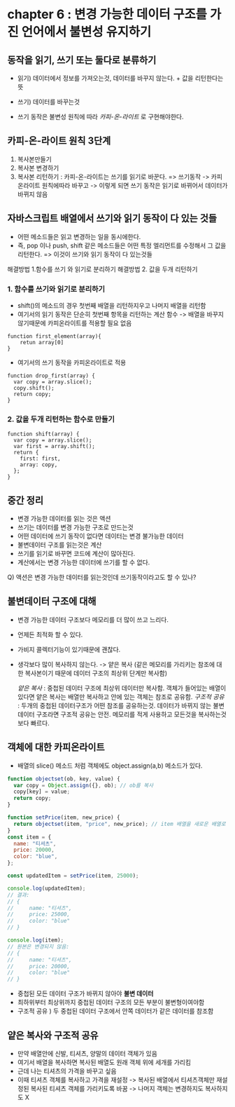 # chapter 6 : 변경 가능한 데이터 구조를 가진 언어에서 불변성 유지하기

## 동작을 읽기, 쓰기 또는 둘다로 분류하기

- 읽기) 데이터에서 정보를 가져오는것, 데이터를 바꾸지 않는다. + 값을 리턴한다는 뜻
- 쓰기) 데이터를 바꾸는것

- 쓰기 동작은 불변성 원칙에 따라 _카피-온-라이트_ 로 구현해야한다.

## 카피-온-라이트 원칙 3단계

1. 복사본만들기
2. 복사본 변경하기
3. 복사본 리턴하기
   : 카피-온-라이트는 쓰기를 읽기로 바꾼다.
   => 쓰기동작 -> 카피온라이트 원칙에따라 바꾸고 -> 이렇게 되면 쓰기 동작은 읽기로 바뀌어서 데이터가 바뀌지 않음

## 자바스크립트 배열에서 쓰기와 읽기 동작이 다 있는 것들

- 어떤 메소드들은 읽고 변경하는 일을 동시에한다.
- 즉, pop 이나 push, shift 같은 메소드들은 어떤 특정 엘리먼트를 수정해서 그 값을 리턴한다.
  => 이것이 쓰기와 읽기 동작이 다 있는것들

해결방법 1.함수를 쓰기 와 읽기로 분리하기
해결방법 2. 값을 두개 리턴하기

### 1. 함수를 쓰기와 읽기로 분리하기

- shift()의 메소드의 경우 첫번째 배열을 리턴하지우고 나머지 배열을 리턴함
- 여기서의 읽기 동작은 단순히 첫번째 항목을 리턴하는 계산 함수 -> 배열을 바꾸지 않기때문에 카피온라이트를 적용할 필요 없음

```tsx
function first_element(array){
    retun array[0]
}
```

- 여기서의 쓰기 동작을 카피온라이트로 적용

```tsx
function drop_first(array) {
  var copy = array.slice();
  copy.shift();
  return copy;
}
```

### 2. 값을 두개 리턴하는 함수로 만들기

```tsx
function shift(array) {
  var copy = array.slice();
  var first = array.shift();
  return {
    first: first,
    array: copy,
  };
}
```

## 중간 정리

- 변경 가능한 데이터를 읽는 것은 액션
- 쓰기는 데이터를 변경 가능한 구조로 만드는것
- 어떤 데이터에 쓰기 동작이 없다면 데이터는 변경 불가능한 데이터
- 불변데이터 구조를 읽는것은 계산
- 쓰기를 읽기로 바꾸면 코드에 계산이 많아진다.
- 계산에서는 변경 가능한 데이터에 쓰기를 할 수 없다.

Q) 액션은 변경 가능한 데이터를 읽는것인데 쓰기동작이라고도 할 수 있나?

## 불변데이터 구조에 대해

- 변경 가능한 데이터 구조보다 메모리를 더 많이 쓰고 느리다.
- 언제든 최적화 할 수 있다.
- 가비지 콜렉터기능이 있기때문에 괜찮다.
- 생각보다 많이 복사하지 않는다. -> 얕은 복사 (같은 메모리를 가리키는 참조에 대한 복사본이기 때문에 데이터 구조의 최상위 단계만 복사함)

  _얕은 복사_ : 중첩된 데이터 구조에 최상위 데이터만 복사함. 객체가 들어있는 배열이 있다면 얕은 복사는 배열만 복사하고 안에 있는 객체는 참조로 공유함.
  _구조적 공유_ : 두개의 중첩된 데이터구조가 어떤 참조를 공유하는것. 데이터가 바뀌지 않는 불변 데이터 구조라면 구조적 공유는 안전. 메모리를 적게 사용하고 모든것을 복사하는것 보다 빠르다.

## 객체에 대한 카피온라이트

- 배열의 slice() 메소드 처럼 객체에도 object.assign(a,b) 메소드가 있다.

```jsx
function objectset(ob, key, value) {
  var copy = Object.assign({}, ob); // ob를 복사
  copy[key] = value;
  return copy;
}

function setPrice(item, new_price) {
  return objectset(item, "price", new_price); // item 배열을 새로운 배열로 복사하고 거기 키값 price를 new_price로 바꾼다.
}
const item = {
  name: "티셔츠",
  price: 20000,
  color: "blue",
};

const updatedItem = setPrice(item, 25000);

console.log(updatedItem);
// 결과:
// {
//     name: "티셔츠",
//     price: 25000,
//     color: "blue"
// }

console.log(item);
// 원본은 변경되지 않음:
// {
//     name: "티셔츠",
//     price: 20000,
//     color: "blue"
// }
```

- 중첩된 모든 데이터 구조가 바뀌지 않아야 **불변 데이터**
- 최하위부터 최상위까지 중첩된 데이터 구조의 모든 부분이 불변형이여야함
- 구조적 공유 ) 두 중첩된 데이터 구조에서 안쪽 데이터가 같은 데이터를 참조함

## 얕은 복사와 구조적 공유

- 만약 배열안에 신발, 티셔츠, 양말의 데이터 객체가 있음
- 여기서 배열을 복사하면 복사된 배열도 원래 객체 위에 세개를 가리킴
- 근데 나는 티셔츠의 가격을 바꾸고 싶음
- 이때 티셔츠 객체를 복사하고 가격을 재설정 -> 복사된 배열에서 티셔츠객체만 재설정된 복사된 티셔츠 객체를 가리키도록 바꿈
  -> 나머지 객체는 변경하지도 복사하지도 X
